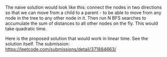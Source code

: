 The naive solution would look like this: connect the nodes in two
directions so that we can move from a child to a parent - to be able to
move from any node in the tree to any other node in it. Then run N BFS
searches to accumulate the sum of distances to all other nodes on the
fly. This would take quadratic time.

Here is the proposed solution that would work in linear time.
See the solution itself.
The submission: https://leetcode.com/submissions/detail/371884663/